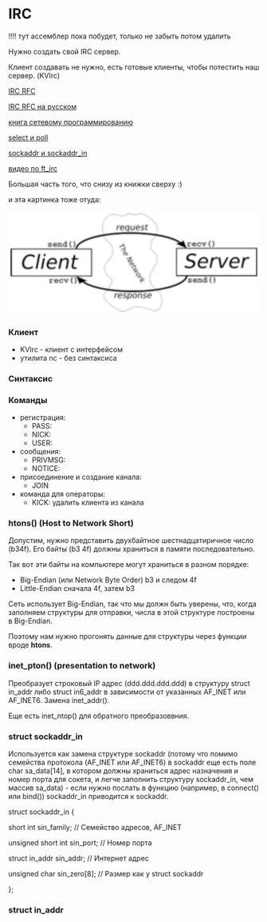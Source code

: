 # IRC

!!!! тут ассемблер пока побудет, только не забыть потом удалить

Нужно создать свой IRC сервер.

Клиент создавать не нужно, есть готовые клиенты, чтобы потестить наш сервер. (KVIrc)

[IRC RFC](https://datatracker.ietf.org/doc/html/rfc1459#page-48)

[IRC RFC на русском](https://www.lissyara.su/doc/rfc/rfc1459/)

[книга сетевому программированию](https://beej.us/guide/bgnet/translations/bgnet_A4_rus.pdf)

[select и poll](https://it.wikireading.ru/24833)

[sockaddr и sockaddr_in](https://www.russianblogs.com/article/8587603498/)

[видео по ft_irc](https://www.youtube.com/watch?v=I9o-oTdsMgI)

Большая часть того, что снизу из книжки сверху :)

и эта картинка тоже отуда:

![](img.png)

### Клиент

* KVIrc - клиент с интерфейсом
* утилита nc - без синтаксиса

### Синтаксис

### Команды

* регистрация:
  - PASS:
  - NICK:
  - USER:
* сообщения:
  - PRIVMSG: 
  - NOTICE:
* присоединение и создание канала:
  - JOIN
* команда для операторы:
  - KICK: удалить клиента из канала


### htons() (**H**ost **to** **N**etwork **S**hort)
Допустим, нужно представить двухбайтное шестнадцатиричное число (b34f). Его байты (b3 4f) должны храниться в памяти последовательно.

Так вот эти байты на компьютере могут храниться в разном порядке:
* Big-Endian (или Network Byte Order)
b3 и следом 4f
* Little-Endian
сначала 4f, затем b3

Сеть использует Big-Endian, так что мы должн быть уверены, что, когда заполняем структуры для отправки, 
числа в этой структуре построены в Big-Endian.

Поэтому нам нужно прогонять данные для структуры через функции вроде **htons**.

### inet_pton() (presentation to network)
Преобразует строковый IP адрес (ddd.ddd.ddd.ddd) в структуру struct in_addr либо struct in6_addr в зависимости от
указанных AF_INET или AF_INET6. Замена inet_addr().

Еще есть inet_ntop() для обратного преобразоввния.

### struct sockaddr_in

Используется как замена структуре sockaddr (потому что помимо семейства протокола (AF_INET или AF_INET6) в sockaddr еще есть поле char sa_data[14], в котором должны храниться адрес назначения и номер порта для сокета, и легче заполнить структуру sockaddr_in, чем массив sa_data) - если нужно послать в функцию (например, в connect() или bind()) sockaddr_in приводится к sockaddr.

struct sockaddr_in {

 short int sin_family; // Семейство адресов, AF_INET
 
 unsigned short int sin_port; // Номер порта
 
 struct in_addr sin_addr; // Интернет адрес
 
 unsigned char sin_zero[8]; // Размер как у struct sockaddr
 
};

### struct in_addr
